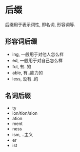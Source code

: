 # 后缀

后缀用于表示词性, 即名词, 形容词等.

## 形容词后缀

- ing, 一般用于对他人怎么样
- ed, 一般用于对自己怎么样
- ful, 有..的
- able, 有..能力的
- less, 没有..的

## 名词后缀

- ty
- ion/tion/sion
- ation 
- ment
- ness
- ism, ..主义
- er
- ist